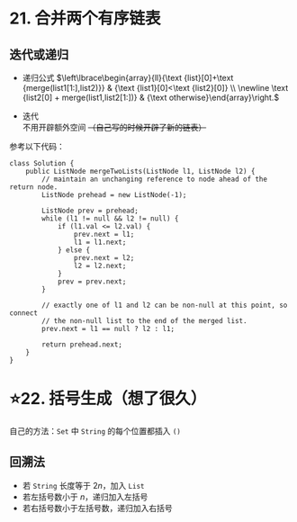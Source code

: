 # 21. 合并两个有序链表
## 迭代或递归
- 递归公式
$\left\lbrace\begin{array}{ll}{\text {list}[0]+\text {merge(list1[1:],list2)}} & {\text {list1}[0]<\text {list2}[0]} \\ \newline \text {list2[0] + merge(list1,list2[1:])} & {\text otherwise}\end{array}\right.$  

- 迭代  
不用开辟额外空间 ~~（自己写的时候开辟了新的链表）~~

参考以下代码：  
```
class Solution {
    public ListNode mergeTwoLists(ListNode l1, ListNode l2) {
        // maintain an unchanging reference to node ahead of the return node.
        ListNode prehead = new ListNode(-1);

        ListNode prev = prehead;
        while (l1 != null && l2 != null) {
            if (l1.val <= l2.val) {
                prev.next = l1;
                l1 = l1.next;
            } else {
                prev.next = l2;
                l2 = l2.next;
            }
            prev = prev.next;
        }

        // exactly one of l1 and l2 can be non-null at this point, so connect
        // the non-null list to the end of the merged list.
        prev.next = l1 == null ? l2 : l1;

        return prehead.next;
    }
}
```

# ⭐22. 括号生成（想了很久）
自己的方法：`Set` 中 `String` 的每个位置都插入 `()`  
  

## 回溯法
- 若 `String` 长度等于 $2n$，加入 `List`
- 若左括号数小于 $n$，递归加入左括号
- 若右括号数小于左括号数，递归加入右括号

